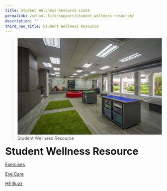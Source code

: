 ```yaml
---
title: Student Wellness Resource Links
permalink: /school-life/support/student-wellness-resource/
description: ""
third_nav_title: Student Wellness Resource
---
```

>![](/images/Useful%20Links/Picture-6-scaled.jpg)
>Student Wellness Resource

**<font size=6>Student Wellness Resource</font>**

[Exercises](https://moe-qihua-staging.netlify.app/exercises/)

[Eye Care](https://moe-qihua-staging.netlify.app/eye-care/)

[HE Buzz](https://moe-qihua-staging.netlify.app/he-buzz/)